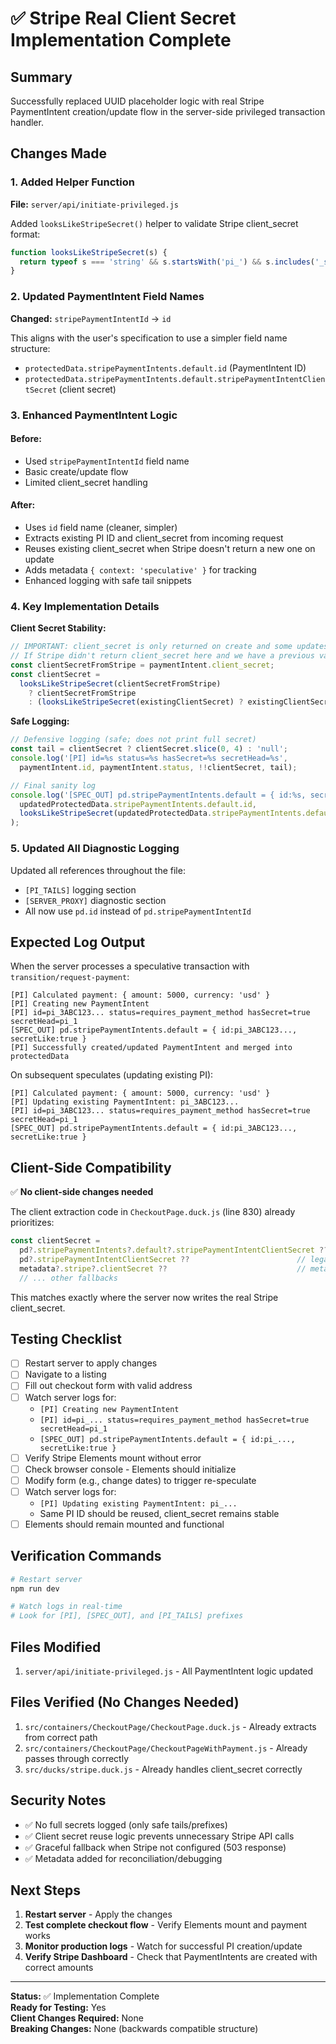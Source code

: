 # ✅ Stripe Real Client Secret Implementation Complete

## Summary
Successfully replaced UUID placeholder logic with real Stripe PaymentIntent creation/update flow in the server-side privileged transaction handler.

## Changes Made

### 1. Added Helper Function
**File:** `server/api/initiate-privileged.js`

Added `looksLikeStripeSecret()` helper to validate Stripe client_secret format:
```javascript
function looksLikeStripeSecret(s) {
  return typeof s === 'string' && s.startsWith('pi_') && s.includes('_secret_');
}
```

### 2. Updated PaymentIntent Field Names
**Changed:** `stripePaymentIntentId` → `id`

This aligns with the user's specification to use a simpler field name structure:
- `protectedData.stripePaymentIntents.default.id` (PaymentIntent ID)
- `protectedData.stripePaymentIntents.default.stripePaymentIntentClientSecret` (client secret)

### 3. Enhanced PaymentIntent Logic

#### Before:
- Used `stripePaymentIntentId` field name
- Basic create/update flow
- Limited client_secret handling

#### After:
- Uses `id` field name (cleaner, simpler)
- Extracts existing PI ID and client_secret from incoming request
- Reuses existing client_secret when Stripe doesn't return a new one on update
- Adds metadata `{ context: 'speculative' }` for tracking
- Enhanced logging with safe tail snippets

### 4. Key Implementation Details

**Client Secret Stability:**
```javascript
// IMPORTANT: client_secret is only returned on create and some updates requiring a new secret.
// If Stripe didn't return client_secret here and we have a previous valid one, reuse it.
const clientSecretFromStripe = paymentIntent.client_secret;
const clientSecret =
  looksLikeStripeSecret(clientSecretFromStripe)
    ? clientSecretFromStripe
    : (looksLikeStripeSecret(existingClientSecret) ? existingClientSecret : null);
```

**Safe Logging:**
```javascript
// Defensive logging (safe; does not print full secret)
const tail = clientSecret ? clientSecret.slice(0, 4) : 'null';
console.log('[PI] id=%s status=%s hasSecret=%s secretHead=%s',
  paymentIntent.id, paymentIntent.status, !!clientSecret, tail);

// Final sanity log
console.log('[SPEC_OUT] pd.stripePaymentIntents.default = { id:%s, secretLike:%s }',
  updatedProtectedData.stripePaymentIntents.default.id,
  looksLikeStripeSecret(updatedProtectedData.stripePaymentIntents.default.stripePaymentIntentClientSecret)
);
```

### 5. Updated All Diagnostic Logging
Updated all references throughout the file:
- `[PI_TAILS]` logging section
- `[SERVER_PROXY]` diagnostic section
- All now use `pd.id` instead of `pd.stripePaymentIntentId`

## Expected Log Output

When the server processes a speculative transaction with `transition/request-payment`:

```
[PI] Calculated payment: { amount: 5000, currency: 'usd' }
[PI] Creating new PaymentIntent
[PI] id=pi_3ABC123... status=requires_payment_method hasSecret=true secretHead=pi_1
[SPEC_OUT] pd.stripePaymentIntents.default = { id:pi_3ABC123..., secretLike:true }
[PI] Successfully created/updated PaymentIntent and merged into protectedData
```

On subsequent speculates (updating existing PI):
```
[PI] Calculated payment: { amount: 5000, currency: 'usd' }
[PI] Updating existing PaymentIntent: pi_3ABC123...
[PI] id=pi_3ABC123... status=requires_payment_method hasSecret=true secretHead=pi_1
[SPEC_OUT] pd.stripePaymentIntents.default = { id:pi_3ABC123..., secretLike:true }
```

## Client-Side Compatibility

✅ **No client-side changes needed**

The client extraction code in `CheckoutPage.duck.js` (line 830) already prioritizes:
```javascript
const clientSecret =
  pd?.stripePaymentIntents?.default?.stripePaymentIntentClientSecret ??
  pd?.stripePaymentIntentClientSecret ??                        // legacy flat
  metadata?.stripe?.clientSecret ??                             // metadata path
  // ... other fallbacks
```

This matches exactly where the server now writes the real Stripe client_secret.

## Testing Checklist

- [ ] Restart server to apply changes
- [ ] Navigate to a listing
- [ ] Fill out checkout form with valid address
- [ ] Watch server logs for:
  - `[PI] Creating new PaymentIntent`
  - `[PI] id=pi_... status=requires_payment_method hasSecret=true secretHead=pi_1`
  - `[SPEC_OUT] pd.stripePaymentIntents.default = { id:pi_..., secretLike:true }`
- [ ] Verify Stripe Elements mount without error
- [ ] Check browser console - Elements should initialize
- [ ] Modify form (e.g., change dates) to trigger re-speculate
- [ ] Watch server logs for:
  - `[PI] Updating existing PaymentIntent: pi_...`
  - Same PI ID should be reused, client_secret remains stable
- [ ] Elements should remain mounted and functional

## Verification Commands

```bash
# Restart server
npm run dev

# Watch logs in real-time
# Look for [PI], [SPEC_OUT], and [PI_TAILS] prefixes
```

## Files Modified

1. `server/api/initiate-privileged.js` - All PaymentIntent logic updated

## Files Verified (No Changes Needed)

1. `src/containers/CheckoutPage/CheckoutPage.duck.js` - Already extracts from correct path
2. `src/containers/CheckoutPage/CheckoutPageWithPayment.js` - Already passes through correctly
3. `src/ducks/stripe.duck.js` - Already handles client_secret correctly

## Security Notes

- ✅ No full secrets logged (only safe tails/prefixes)
- ✅ Client secret reuse logic prevents unnecessary Stripe API calls
- ✅ Graceful fallback when Stripe not configured (503 response)
- ✅ Metadata added for reconciliation/debugging

## Next Steps

1. **Restart server** - Apply the changes
2. **Test complete checkout flow** - Verify Elements mount and payment works
3. **Monitor production logs** - Watch for successful PI creation/update
4. **Verify Stripe Dashboard** - Check that PaymentIntents are created with correct amounts

---

**Status:** ✅ Implementation Complete  
**Ready for Testing:** Yes  
**Client Changes Required:** None  
**Breaking Changes:** None (backwards compatible structure)
